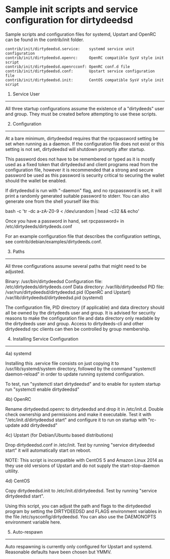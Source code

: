 Sample init scripts and service configuration for dirtydeedsd
==========================================================

Sample scripts and configuration files for systemd, Upstart and OpenRC
can be found in the contrib/init folder.

    contrib/init/dirtydeedsd.service:    systemd service unit configuration
    contrib/init/dirtydeedsd.openrc:     OpenRC compatible SysV style init script
    contrib/init/dirtydeedsd.openrcconf: OpenRC conf.d file
    contrib/init/dirtydeedsd.conf:       Upstart service configuration file
    contrib/init/dirtydeedsd.init:       CentOS compatible SysV style init script

1. Service User
---------------------------------

All three startup configurations assume the existence of a "dirtydeeds" user
and group.  They must be created before attempting to use these scripts.

2. Configuration
---------------------------------

At a bare minimum, dirtydeedsd requires that the rpcpassword setting be set
when running as a daemon.  If the configuration file does not exist or this
setting is not set, dirtydeedsd will shutdown promptly after startup.

This password does not have to be remembered or typed as it is mostly used
as a fixed token that dirtydeedsd and client programs read from the configuration
file, however it is recommended that a strong and secure password be used
as this password is security critical to securing the wallet should the
wallet be enabled.

If dirtydeedsd is run with "-daemon" flag, and no rpcpassword is set, it will
print a randomly generated suitable password to stderr.  You can also
generate one from the shell yourself like this:

bash -c 'tr -dc a-zA-Z0-9 < /dev/urandom | head -c32 && echo'

Once you have a password in hand, set rpcpassword= in /etc/dirtydeeds/dirtydeeds.conf

For an example configuration file that describes the configuration settings,
see contrib/debian/examples/dirtydeeds.conf.

3. Paths
---------------------------------

All three configurations assume several paths that might need to be adjusted.

Binary:              /usr/bin/dirtydeedsd
Configuration file:  /etc/dirtydeeds/dirtydeeds.conf
Data directory:      /var/lib/dirtydeedsd
PID file:            /var/run/dirtydeedsd/dirtydeedsd.pid (OpenRC and Upstart)
                     /var/lib/dirtydeedsd/dirtydeedsd.pid (systemd)

The configuration file, PID directory (if applicable) and data directory
should all be owned by the dirtydeeds user and group.  It is advised for security
reasons to make the configuration file and data directory only readable by the
dirtydeeds user and group.  Access to dirtydeeds-cli and other dirtydeedsd rpc clients
can then be controlled by group membership.

4. Installing Service Configuration
-----------------------------------

4a) systemd

Installing this .service file consists on just copying it to
/usr/lib/systemd/system directory, followed by the command
"systemctl daemon-reload" in order to update running systemd configuration.

To test, run "systemctl start dirtydeedsd" and to enable for system startup run
"systemctl enable dirtydeedsd"

4b) OpenRC

Rename dirtydeedsd.openrc to dirtydeedsd and drop it in /etc/init.d.  Double
check ownership and permissions and make it executable.  Test it with
"/etc/init.d/dirtydeedsd start" and configure it to run on startup with
"rc-update add dirtydeedsd"

4c) Upstart (for Debian/Ubuntu based distributions)

Drop dirtydeedsd.conf in /etc/init.  Test by running "service dirtydeedsd start"
it will automatically start on reboot.

NOTE: This script is incompatible with CentOS 5 and Amazon Linux 2014 as they
use old versions of Upstart and do not supply the start-stop-daemon uitility.

4d) CentOS

Copy dirtydeedsd.init to /etc/init.d/dirtydeedsd. Test by running "service dirtydeedsd start".

Using this script, you can adjust the path and flags to the dirtydeedsd program by
setting the DIRTYDEEDSD and FLAGS environment variables in the file
/etc/sysconfig/dirtydeedsd. You can also use the DAEMONOPTS environment variable here.

5. Auto-respawn
-----------------------------------

Auto respawning is currently only configured for Upstart and systemd.
Reasonable defaults have been chosen but YMMV.
